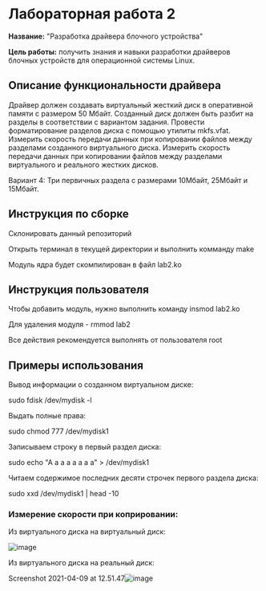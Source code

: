 # Лабораторная работа 2

**Название:** "Разработка драйвера блочного устройства"

**Цель работы:** получить знания и навыки разработки драйверов блочных устройств для операционной системы Linux.

## Описание функциональности драйвера

Драйвер должен создавать виртуальный жесткий диск в оперативной  памяти с размером 50 Мбайт. 
Созданный диск должен быть разбит на разделы в соответствии с  вариантом задания.
Провести форматирование разделов диска с помощью утилиты  mkfs.vfat. 
Измерить скорость передачи данных при копировании файлов между  разделами созданного виртуального диска. 
Измерить скорость передачи данных при копировании файлов между  разделами виртуального и реального жестких дисков.

Вариант 4: Три первичных раздела с размерами 10Мбайт, 25Мбайт и  15Мбайт.

## Инструкция по сборке

Склонировать данный репозиторий

Открыть терминал в текущей директории и выполнить комманду make

Модуль ядра будет скомпилирован в файл lab2.ko

## Инструкция пользователя

Чтобы добавить модуль, нужно выполнить команду insmod lab2.ko

Для удаления модуля - rmmod lab2

Все действия рекомендуется выполнять от пользователя root

## Примеры использования

Вывод информации о созданном виртуальном диске:

sudo fdisk /dev/mydisk -l

Выдать полные права:

sudo chmod 777 /dev/mydisk1

Записываем строку в первый раздел диска:

sudo echo "A a a a a a a a" > /dev/mydisk1

Читаем содержимое последних десяти строчек первого раздела диска:

sudo xxd /dev/mydisk1 | head -10

### Измерение скорости при коприровании:

Из виртуального диска на виртуальный диск:

![image](https://user-images.githubusercontent.com/44571716/114161804-22ba1600-9931-11eb-9ebb-d92b0f9e63b6.png)

Из виртуального диска на реальный диск:

Screenshot 2021-04-09 at 12.51.47![image](https://user-images.githubusercontent.com/44571716/114163129-842eb480-9932-11eb-8643-bddf672a4125.png)

